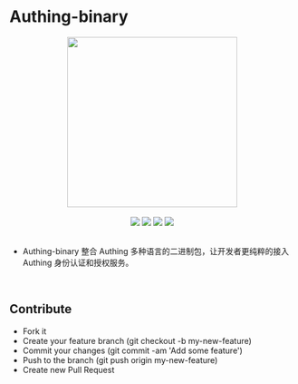 # Authing-binary

<LastUpdated/>

<div align=center><img width="300" src="https://files.authing.co/authing-console/authing-logo-new-20210924.svg"></div>
<br/>
<div align="center">
  <a href="https://docs.authing.cn/v2/" target="_blank"><img src="https://img.shields.io/badge/docs-passing-success"></a>
  <a href="https://forum.authing.cn/" target="_blank"><img src="https://img.shields.io/badge/chat-on%20forum-blue"></a>
  <a href="javascript:;"><img src="https://img.shields.io/badge/License-MIT-brightgreen"></a>
  <a href="javascript:;"><img src="https://img.shields.io/badge/PRs-welcome-green"></a>
<br/>

</div>

<br/>

- Authing-binary 整合 Authing 多种语言的二进制包，让开发者更纯粹的接入 Authing 身份认证和授权服务。
  
<br/>

## Contribute
- Fork it
- Create your feature branch (git checkout -b my-new-feature)
- Commit your changes (git commit -am 'Add some feature')
- Push to the branch (git push origin my-new-feature)
- Create new Pull Request

<br>
